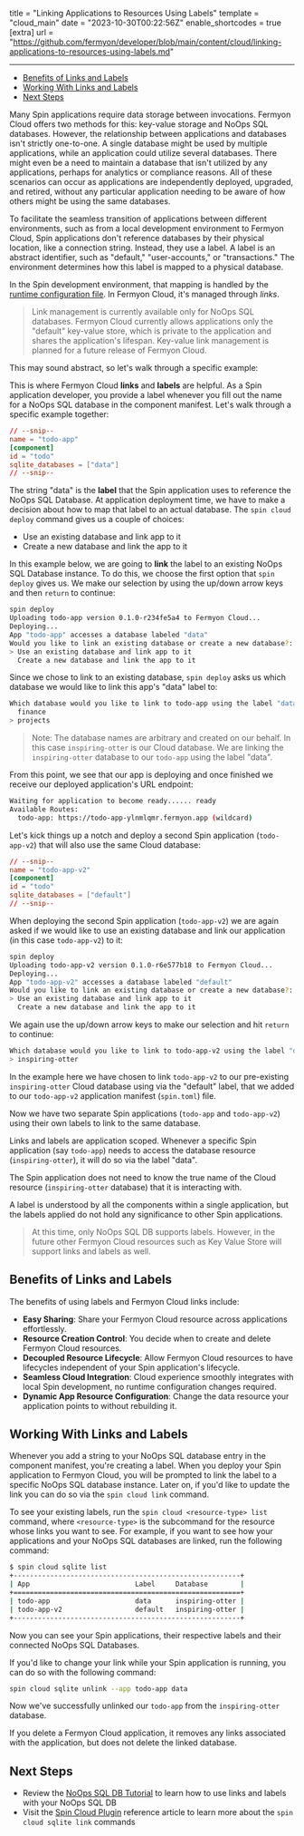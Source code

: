 title = "Linking Applications to Resources Using Labels"
template = "cloud_main"
date = "2023-10-30T00:22:56Z"
enable_shortcodes = true
[extra]
url = "https://github.com/fermyon/developer/blob/main/content/cloud/linking-applications-to-resources-using-labels.md"

---

- [Benefits of Links and Labels](#benefits-of-links-and-labels)
- [Working With Links and Labels](#working-with-links-and-labels)
- [Next Steps](#next-steps)

Many Spin applications require data storage between invocations. Fermyon Cloud offers two methods for this: key-value storage and NoOps SQL databases. However, the relationship between applications and databases isn't strictly one-to-one. A single database might be used by multiple applications, while an application could utilize several databases. There might even be a need to maintain a database that isn't utilized by any applications, perhaps for analytics or compliance reasons. All of these scenarios can occur as applications are independently deployed, upgraded, and retired, without any particular application needing to be aware of how others might be using the same databases.

To facilitate the seamless transition of applications between different environments, such as from a local development environment to Fermyon Cloud, Spin applications don't reference databases by their physical location, like a connection string. Instead, they use a label. A label is an abstract identifier, such as "default," "user-accounts," or "transactions." The environment determines how this label is mapped to a physical database.

In the Spin development environment, that mapping is handled by the [runtime configuration file](/spin/dynamic-configuration#runtime-configuration).  In Fermyon Cloud, it's managed through _links_.

> Link management is currently available only for NoOps SQL databases. Fermyon Cloud currently allows applications only the "default" key-value store, which is private to the application and shares the application's lifespan. Key-value link management is planned for a future release of Fermyon Cloud.

This may sound abstract, so let's walk through a specific example:

This is where Fermyon Cloud **links** and **labels** are helpful. As a Spin application developer, you provide a label whenever you fill out the name for a NoOps SQL database in the component manifest. Let's walk through a specific example together:

```toml
// --snip--
name = "todo-app"
[component]
id = "todo"
sqlite_databases = ["data"]
// --snip--
```

The string "data" is the **label** that the Spin application uses to reference the NoOps SQL Database. At application deployment time, we have to make a decision about how to map that label to an actual database.  The `spin cloud deploy` command gives us a couple of choices:
- Use an existing database and link app to it
- Create a new database and link the app to it

In this example below, we are going to **link** the label to an existing NoOps SQL Database instance. To do this, we choose the first option that `spin deploy` gives us. We make our selection by using the up/down arrow keys and then `return` to continue:

```bash
spin deploy
Uploading todo-app version 0.1.0-r234fe5a4 to Fermyon Cloud...
Deploying...
App "todo-app" accesses a database labeled "data"
Would you like to link an existing database or create a new database?:
> Use an existing database and link app to it
  Create a new database and link the app to it
```

Since we chose to link to an existing database, `spin deploy` asks us which database we would like to link this app's "data" label to:

```bash
Which database would you like to link to todo-app using the label "data":
  finance
> projects
```

> Note: The database names are arbitrary and created on our behalf. In this case `inspiring-otter` is our Cloud database. We are linking the `inspiring-otter` database to our `todo-app` using the label "data".

From this point, we see that our app is deploying and once finished we receive our deployed application's URL endpoint:

```bash
Waiting for application to become ready...... ready
Available Routes:
  todo-app: https://todo-app-ylnmlqmr.fermyon.app (wildcard)
```

Let's kick things up a notch and deploy a second Spin application (`todo-app-v2`) that will also use the same Cloud database:

```toml
// --snip--
name = "todo-app-v2"
[component]
id = "todo"
sqlite_databases = ["default"]
// --snip--
```

When deploying the second Spin application (`todo-app-v2`) we are again asked if we would like to use an existing database and link our application (in this case `todo-app-v2`) to it:

```bash
spin deploy       
Uploading todo-app-v2 version 0.1.0-r6e577b18 to Fermyon Cloud...
Deploying...
App "todo-app-v2" accesses a database labeled "default"
Would you like to link an existing database or create a new database?:
> Use an existing database and link app to it
  Create a new database and link the app to it
```

We again use the up/down arrow keys to make our selection and hit `return` to continue:

```bash
Which database would you like to link to todo-app-v2 using the label "default":
> inspiring-otter
```

In the example here we have chosen to link `todo-app-v2` to our pre-existing `inspiring-otter` Cloud database using via the "default" label, that we added to our `todo-app-v2` application manifest (`spin.toml`) file.

Now we have two separate Spin applications (`todo-app` and `todo-app-v2`) using their own labels to link to the same database. 

Links and labels are application scoped. Whenever a specific Spin application (say `todo-app`) needs to access the database resource (`inspiring-otter`), it will do so via the label "data".

The Spin application does not need to know the true name of the Cloud resource (`inspiring-otter` database) that it is interacting with. 

A label is understood by all the components within a single application, but the labels applied do not hold any significance to other Spin applications. 

> At this time, only NoOps SQL DB supports labels. However, in the future other Fermyon Cloud resources such as Key Value Store will support links and labels as well. 

## Benefits of Links and Labels

The benefits of using labels and Fermyon Cloud links include:

* **Easy Sharing**: Share your Fermyon Cloud resource across applications effortlessly.
* **Resource Creation Control**: You decide when to create and delete Fermyon Cloud resources.
* **Decoupled Resource Lifecycle**: Allow Fermyon Cloud resources to have lifecycles independent of your Spin application's lifecycle.
* **Seamless Cloud Integration**: Cloud experience smoothly integrates with local Spin development, no runtime configuration changes required. 
* **Dynamic App Resource Configuration**: Change the data resource your application points to without rebuilding it.

## Working With Links and Labels

Whenever you add a string to your NoOps SQL database entry in the component manifest, you're creating a label. When you deploy your Spin application to Fermyon Cloud, you will be prompted to link the label to a specific NoOps SQL database instance. Later on, if you'd like to update the link you can do so via the `spin cloud link` command. 

To see your existing labels, run the `spin cloud <resource-type> list` command, where `<resource-type>` is the subcommand for the resource whose links you want to see. For example, if you want to see how your applications and your NoOps SQL databases are linked, run the following command:

```bash
$ spin cloud sqlite list
+--------------------------------------------------------+
| App                          Label     Database        |
+========================================================+
| todo-app                     data      inspiring-otter |
| todo-app-v2                  default   inspiring-otter |
+--------------------------------------------------------+
```

Now you can see your Spin applications, their respective labels and their connected NoOps SQL Databases.

If you'd like to change your link while your Spin application is running, you can do so with the following command:

```bash
spin cloud sqlite unlink --app todo-app data
```

Now we've successfully unlinked our `todo-app` from the `inspiring-otter` database. 

If you delete a Fermyon Cloud application, it removes any links associated with the application, but does not delete the linked database.

## Next Steps

* Review the [NoOps SQL DB Tutorial](noops-sql-db.md) to learn how to use links and labels with your NoOps SQL DB
* Visit the [Spin Cloud Plugin](cloud-command-reference.md) reference article to learn more about the `spin cloud sqlite link` commands